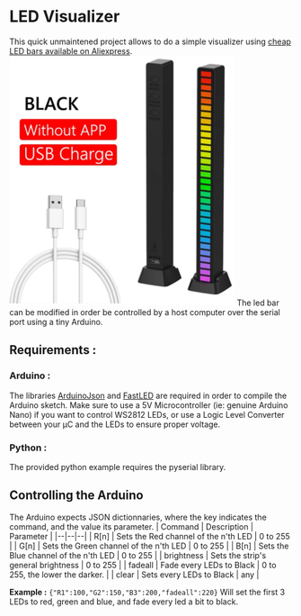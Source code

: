 # LED Visualizer
This quick unmaintened project allows to do a simple visualizer using [cheap LED bars available on Aliexpress](https://www.aliexpress.com/item/1005003166960806.html).
![Overview of LED bar](led-vizualizer.png)
The led bar can be modified in order be controlled by a host computer over the serial port using a tiny Arduino.
## Requirements :
### Arduino :
The libraries [ArduinoJson](https://arduinojson.org/) and [FastLED](https://github.com/FastLED/FastLED) are required in order to compile the Arduino sketch.
Make sure to use a 5V Microcontroller (ie: genuine Arduino Nano) if you want to control WS2812 LEDs, or use a Logic Level Converter between your µC and the LEDs to ensure proper voltage.
### Python :
The provided python example requires the pyserial library.
## Controlling the Arduino
The Arduino expects JSON dictionnaries, where the key indicates the command, and the value its parameter.
| Command | Description | Parameter | 
|--|--|--|
| R[n] | Sets the Red channel of the n'th LED | 0 to 255 |
| G[n] | Sets the Green channel of the n'th LED | 0 to 255 |
| B[n] | Sets the Blue channel of the n'th LED | 0 to 255 |
| brightness | Sets the strip's general brightness  | 0 to 255 |
| fadeall | Fade every LEDs to Black | 0 to 255, the lower the darker. |
| clear | Sets every LEDs to Black | any | 

**Example :** 
`{"R1":100,"G2":150,"B3":200,"fadeall":220}` Will set the first 3 LEDs to red, green and blue, and fade every led a bit to black.
